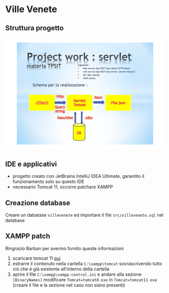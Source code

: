 # Ville Venete
## Struttura progetto
![](struttura.png)

## IDE e applicativi
- progetto creato con JetBrains IntelliJ IDEA Ultimate, garantito il funzionamento solo su questo IDE
- necessario Tomcat 11, occorre patchare XAMPP

## Creazione database
Creare un dabatase `villevenete` ed importare il file `src/villevenete.sql` nel database

## XAMPP patch

Ringrazio Barban per avermo fornito queste informazioni

1. scaricare tomcat 11 [qui](https://dlcdn.apache.org/tomcat/tomcat-11/v11.0.2/bin/apache-tomcat-11.0.2-windows-x64.zip)
2. estrarre il contenuto nella cartella `C:\xampp\tomcat` sovrascrivendo tutto ciò che è già esistente all'interno della cartella
3. aprire il file `C:\xampp\xampp-control.ini` e andare alla sezione `[BinaryNames]` modificare `Tomcat=tomcat8.exe` in `Tomcat=tomcat11.exe` (creare il file e la sezione nel caso non siano presenti)
